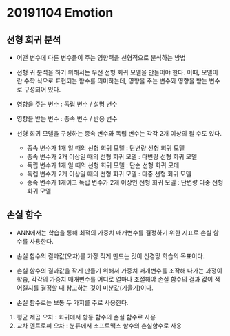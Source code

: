 20191104 Emotion
================

선형 회귀 분석
--------------
- 어떤 변수에 다른 변수들이 주는 영향력을 선형적으로 분석하는 방법
- 선형 귀 분석을 하기 위해서는 우선 선형 회귀 모델을 만들어야 한다. 이때, 모델이란 수학 식으로 표현되는 함수를 의미하는데, 영향을 주는 변수와 영향을 받는 변수로 구성되어 있다.

- 영향을 주는 변수 : 독립 변수 / 설명 변수
- 영향을 받는 변수 : 종속 변수 / 반응 변수

- 선형 회귀 모델을 구성하는 종속 변수와 독립 변수는 각각 2개 이상의 될 수도 있다.
  * 종속 변수가 1개 일 때의 선형 회귀 모델 : 단변량 선형 회귀 모델
  * 종속 변수가 2개 이상일 때의 선형 회귀 모델 : 다변량 선형 회귀 모델
  * 독립 변수가 1개 일 때의 선형 회귀 모델 : 단순 선형 회귀 모데
  * 독렙 변수가 2개 이상일 때의 선형 회귀 모델 : 다중 선형 회귀 모델
  * 종속 변수가 1개이고 독립 변수가 2개 이상인 선형 회귀 모델 : 단변량 다중 선형 회귀 모델

손실 함수
---------
- ANN에서는 학습을 통해 최적의 가중치 매개변수를 결정하기 위한 지표로 손실 함수를 사용한다.
- 손실 함수의 결과값(오차)를 가장 적게 만드는 것이 신경망 학습의 목표이다.
- 손실 함수의 결과값을 작게 만들기 위해서 가중치 매개변수를 조작해 나가는 과정이 학습, 각각의 가중치 매개변수를 어디로 얼마나 조절해야 손실 함수의 결과 값이 적어질지를 결정할 때 참고하는 것이 미분값(기울기)이다.

- 손실 함수로는 보통 두 가지를 주로 사용한다.
1. 평균 제곱 오차 : 회귀에서 항등 함수의 손실 함수로 사용
2. 교차 엔트로피 오차 : 분류에서 소프트맥스 함수의 손실함수로 사용

